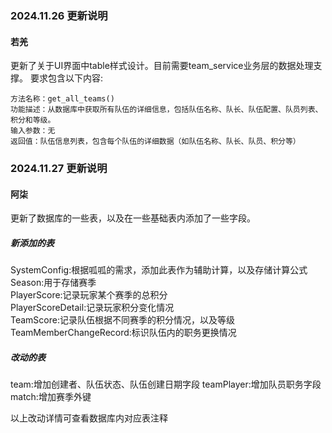 ### 2024.11.26  更新说明
#### 若羌
更新了关于UI界面中table样式设计。目前需要team_service业务层的数据处理支撑。
要求包含以下内容:

```shell
方法名称：get_all_teams()
功能描述：从数据库中获取所有队伍的详细信息，包括队伍名称、队长、队伍配置、队员列表、积分和等级。
输入参数：无
返回值：队伍信息列表，包含每个队伍的详细数据（如队伍名称、队长、队员、积分等）
```

### 2024.11.27 更新说明
#### 阿柒
更新了数据库的一些表，以及在一些基础表内添加了一些字段。
##### 新添加的表
SystemConfig:根据呱呱的需求，添加此表作为辅助计算，以及存储计算公式\
Season:用于存储赛季\
PlayerScore:记录玩家某个赛季的总积分\
PlayerScoreDetail:记录玩家积分变化情况\
TeamScore:记录队伍根据不同赛季的积分情况，以及等级\
TeamMemberChangeRecord:标识队伍内的职务更换情况

##### 改动的表
team:增加创建者、队伍状态、队伍创建日期字段
teamPlayer:增加队员职务字段
match:增加赛季外键


以上改动详情可查看数据库内对应表注释

